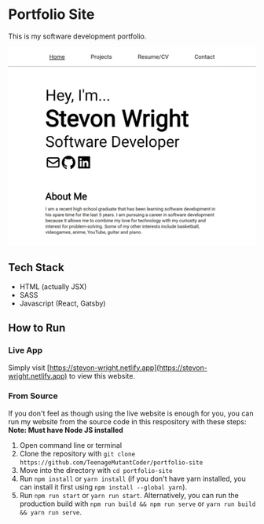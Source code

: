 # Portfolio Site

This is my software development portfolio.

![Portfolio Website](./docs/images/PortfolioSite.jpg)

## Tech Stack

-   HTML (actually JSX)
-   SASS
-   Javascript (React, Gatsby)

## How to Run

### Live App

Simply visit [https://stevon-wright.netlify.app](https://stevon-wright.netlify.app) to view this website.

### From Source

If you don't feel as though using the live website is enough for you, you can run my website from the source code in this respository with these steps:
**Note: Must have Node JS installed**

1. Open command line or terminal
2. Clone the repository with `git clone https://github.com/TeenageMutantCoder/portfolio-site`
3. Move into the directory with `cd portfolio-site`
4. Run `npm install` or `yarn install` (if you don't have yarn installed, you can install it first using `npm install --global yarn`).
5. Run `npm run start` or `yarn run start`. Alternatively, you can run the production build with `npm run build && npm run serve` or `yarn run build && yarn run serve`.
